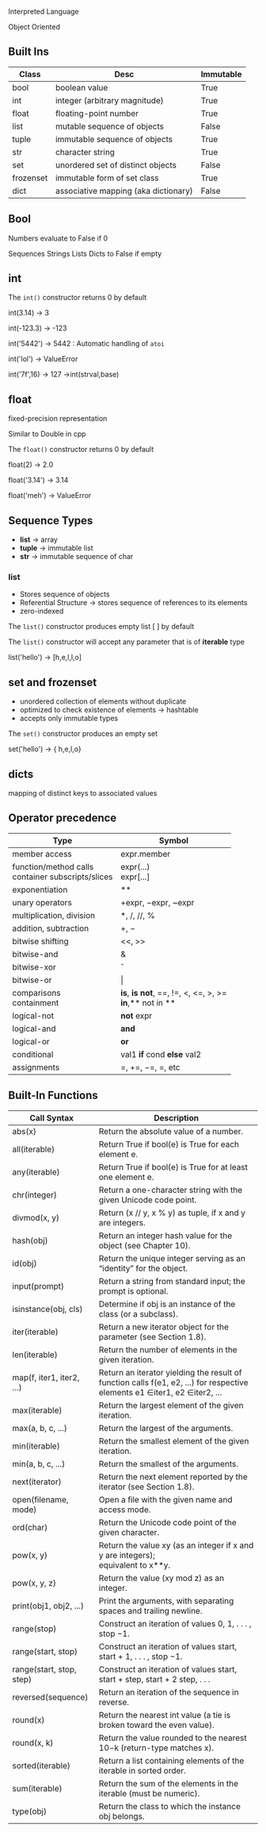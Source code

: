 
Interpreted Language

Object Oriented

## Built Ins

| Class     | Desc                                 | Immutable |
|-----------|--------------------------------------|-----------|
| bool      | boolean value                        | True      |
| int       | integer (arbitrary magnitude)        | True      |
| float     | floating-point number                | True      |
| list      | mutable sequence of objects          | False     |
| tuple     | immutable sequence of objects        | True      |
| str       | character string                     | True      |
| set       | unordered set of distinct objects    | False     |
| frozenset | immutable form of set class          | True      |
| dict      | associative mapping (aka dictionary) | False     |

## Bool

Numbers evaluate to False if 0

Sequences Strings Lists Dicts to False if empty

## int

The `int()` constructor returns 0 by default

int(3.14) -> 3

int(-123.3) -> -123

int('5442') -> 5442 : Automatic handling of `atoi`

int('lol')  -> ValueError

int('7f',16) -> 127 ->int(strval,base)

## float

fixed-precision representation

Similar to Double in cpp

The `float()` constructor returns 0 by default

float(2) -> 2.0

float('3.14') -> 3.14

float('meh') -> ValueError

## Sequence Types

- **list** -> array
- **tuple** -> immutable list
- **str** -> immutable sequence of char

### list

- Stores sequence of objects
- Referential Structure -> stores sequence of references to its elements
- zero-indexed

The `list()` constructor produces empty list [ ] by default

The `list()` constructor will accept any parameter that is of **iterable** type

list('hello') -> [h,e,l,l,o]

## set and frozenset

- unordered collection of elements without duplicate
- optimized to check existence of elements -> hashtable
- accepts only immutable types

The `set()` constructor produces an empty set

set('hello') -> { h,e,l,o}

## dicts

mapping of distinct keys to associated values

## Operator precedence

| Type                                                   | Symbol                                                                |
|--------------------------------------------------------|-----------------------------------------------------------------------|
| member access                                          | expr.member                                                           |
| function/method calls <br> container subscripts/slices | expr(...) <br> expr[...]                                              |
| exponentiation                                         | **                                                                    |
| unary operators                                        | +expr, −expr,  ~expr                                              |
| multiplication, division                               | *, /, //, %                                                           |
| addition, subtraction                                  | +, −                                                                  |
| bitwise shifting                                       | <<, >>                                                                |
| bitwise-and                                            | &                                                                     |
| bitwise-xor                                            | ˆ                                                                     |
| bitwise-or                                             | \|                                                                    |
| comparisons <br>  containment                          | **is**, **is** **not**, ==, !=, <, <=, >, >= <br> **in**,** not in ** |
| logical-not                                            | **not** expr                                                          |
| logical-and                                            | **and**                                                               |
| logical-or                                             | **or**                                                                |
| conditional                                            | val1 **if** cond **else** val2                                        |
| assignments                                            | =, +=, −=, =, etc                                                     |

## Built-In Functions

| Call Syntax               | Description                                                                                                               |
|---------------------------|---------------------------------------------------------------------------------------------------------------------------|
| abs(x)                    | Return the absolute value of a number.                                                                                    |
| all(iterable)             | Return True if bool(e) is True for each element e.                                                                        |
| any(iterable)             | Return True if bool(e) is True for at least one element e.                                                                |
| chr(integer)              | Return a one-character string with the given Unicode code point.                                                          |
| divmod(x, y)              | Return (x // y, x % y) as tuple, if x and y are integers.                                                                 |
| hash(obj)                 | Return an integer hash value for the object (see Chapter 10).                                                             |
| id(obj)                   | Return the unique integer serving as an “identity” for the object.                                                        |
| input(prompt)             | Return a string from standard input; the prompt is optional.                                                              |
| isinstance(obj, cls)      | Determine if obj is an instance of the class (or a subclass).                                                             |
| iter(iterable)            | Return a new iterator object for the parameter (see Section 1.8).                                                         |
| len(iterable)             | Return the number of elements in the given iteration.                                                                     |
| map(f, iter1, iter2, ...) | Return an iterator yielding the result of function calls f(e1, e2, ...) for respective elements e1 ∈iter1, e2 ∈iter2, ... |
| max(iterable)             | Return the largest element of the given iteration.                                                                        |
| max(a, b, c, ...)         | Return the largest of the arguments.                                                                                      |
| min(iterable)             | Return the smallest element of the given iteration.                                                                       |
| min(a, b, c, ...)         | Return the smallest of the arguments.                                                                                     |
| next(iterator)            | Return the next element reported by the iterator (see Section 1.8).                                                       |
| open(filename, mode)      | Open a file with the given name and access mode.                                                                          |
| ord(char)                 | Return the Unicode code point of the given character.                                                                     |
| pow(x, y)                 | Return the value xy (as an integer if x and y are integers);<br> equivalent to x**y.                                      |
| pow(x, y, z)              | Return the value (xy mod z) as an integer.                                                                                |
| print(obj1, obj2, ...)    | Print the arguments, with separating spaces and trailing newline.                                                         |
| range(stop)               | Construct an iteration of values 0, 1, . . . ,  stop −1.                                                                  |
| range(start, stop)        | Construct an iteration of values start, start + 1, . . . ,  stop −1.                                                      |
| range(start, stop, step)  | Construct an iteration of values start, start + step, start + 2 step, . . .                                               |
| reversed(sequence)        | Return an iteration of the sequence in reverse.                                                                           |
| round(x)                  | Return the nearest int value (a tie is broken toward the even value).                                                     |
| round(x, k)               | Return the value rounded to the nearest 10−k (return-type matches x).                                                     |
| sorted(iterable)          | Return a list containing elements of the iterable in sorted order.                                                        |
| sum(iterable)             | Return the sum of the elements in the iterable (must be numeric).                                                         |
| type(obj)                 | Return the class to which the instance obj belongs.                                                                       |
